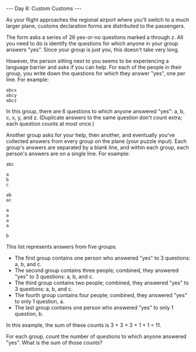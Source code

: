 --- Day 6: Custom Customs ---

As your flight approaches the regional airport where you'll switch to a much larger plane, customs declaration forms are 
distributed to the passengers.

The form asks a series of 26 yes-or-no questions marked a through z. All you need to do is identify the questions for which anyone 
in your group answers "yes". Since your group is just you, this doesn't take very long.

However, the person sitting next to you seems to be experiencing a language barrier and asks if you can help. For each of the 
people in their group, you write down the questions for which they answer "yes", one per line. For example:
```
abcx
abcy
abcz
```
In this group, there are 6 questions to which anyone answered "yes": a, b, c, x, y, and z. (Duplicate answers to the same question 
don't count extra; each question counts at most once.)

Another group asks for your help, then another, and eventually you've collected answers from every group on the plane (your puzzle 
input). Each group's answers are separated by a blank line, and within each group, each person's answers are on a single line. For 
example:
```
abc

a
b
c

ab
ac

a
a
a
a

b
```
This list represents answers from five groups:

- The first group contains one person who answered "yes" to 3 questions: a, b, and c.
- The second group contains three people; combined, they answered "yes" to 3 questions: a, b, and c.
- The third group contains two people; combined, they answered "yes" to 3 questions: a, b, and c.
- The fourth group contains four people; combined, they answered "yes" to only 1 question, a.
- The last group contains one person who answered "yes" to only 1 question, b.

In this example, the sum of these counts is 3 + 3 + 3 + 1 + 1 = 11.

For each group, count the number of questions to which anyone answered "yes". What is the sum of those counts?
